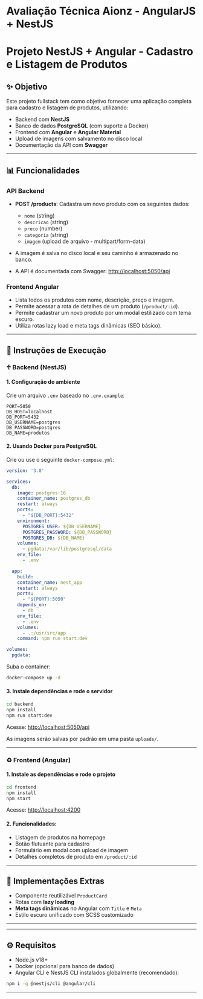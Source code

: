 # Avaliação Técnica Aionz - AngularJS + NestJS

# Projeto NestJS + Angular - Cadastro e Listagem de Produtos

## ✨ Objetivo

Este projeto fullstack tem como objetivo fornecer uma aplicação completa para cadastro e listagem de produtos, utilizando:

* Backend com **NestJS**
* Banco de dados **PostgreSQL** (com suporte a Docker)
* Frontend com **Angular** e **Angular Material**
* Upload de imagens com salvamento no disco local
* Documentação da API com **Swagger**

---

## 📊 Funcionalidades

### API Backend

* **POST /products**: Cadastra um novo produto com os seguintes dados:

  * `nome` (string)
  * `descricao` (string)
  * `preco` (number)
  * `categoria` (string)
  * `imagem` (upload de arquivo - multipart/form-data)

* A imagem é salva no disco local e seu caminho é armazenado no banco.

* A API é documentada com Swagger: [http://localhost:5050/api](http://localhost:5050/api)

### Frontend Angular

* Lista todos os produtos com nome, descrição, preço e imagem.
* Permite acessar a rota de detalhes de um produto (`/product/:id`).
* Permite cadastrar um novo produto por um modal estilizado com tema escuro.
* Utiliza rotas lazy load e meta tags dinâmicas (SEO básico).

---

## 🚀 Instruções de Execução

### ♰ Backend (NestJS)

#### 1. Configuração do ambiente

Crie um arquivo `.env` baseado no `.env.example`:

```env
PORT=5050
DB_HOST=localhost
DB_PORT=5432
DB_USERNAME=postgres
DB_PASSWORD=postgres
DB_NAME=produtos
```

#### 2. Usando Docker para PostgreSQL

Crie ou use o seguinte `docker-compose.yml`:

```yaml
version: '3.8'

services:
  db:
    image: postgres:16
    container_name: postgres_db
    restart: always
    ports:
      - "${DB_PORT}:5432"
    environment:
      POSTGRES_USER: ${DB_USERNAME}
      POSTGRES_PASSWORD: ${DB_PASSWORD}
      POSTGRES_DB: ${DB_NAME}
    volumes:
      - pgdata:/var/lib/postgresql/data
    env_file:
      - .env

  app:
    build: .
    container_name: nest_app
    restart: always
    ports:
      - "${PORT}:5050"
    depends_on:
      - db
    env_file:
      - .env
    volumes:
      - .:/usr/src/app
    command: npm run start:dev

volumes:
  pgdata:
```

Suba o container:

```bash
docker-compose up -d
```

#### 3. Instale dependências e rode o servidor

```bash
cd backend
npm install
npm run start:dev
```

Acesse: [http://localhost:5050/api](http://localhost:5050/api)

As imagens serão salvas por padrão em uma pasta `uploads/`.

---

### ♻ Frontend (Angular)

#### 1. Instale as dependências e rode o projeto

```bash
cd frontend
npm install
npm start
```

Acesse: [http://localhost:4200](http://localhost:4200)

#### 2. Funcionalidades:

* Listagem de produtos na homepage
* Botão flutuante para cadastro
* Formulário em modal com upload de imagem
* Detalhes completos de produto em `/product/:id`

---

## 📌 Implementações Extras

* Componente reutilizável `ProductCard`
* Rotas com **lazy loading**
* **Meta tags dinâmicas** no Angular com `Title` e `Meta`
* Estilo escuro unificado com SCSS customizado

---



---

## ⚙ Requisitos

* Node.js v18+
* Docker (opcional para banco de dados)
* Angular CLI e NestJS CLI instalados globalmente (recomendado):

```bash
npm i -g @nestjs/cli @angular/cli
```

---